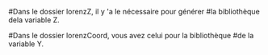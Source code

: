 #Dans le dossier lorenzZ, il y 'a le nécessaire pour générer 
#la bibliothèque dela variable Z.





#Dans le dossier lorenzCoord, vous avez celui pour la bibliothèque 
#de la variable Y.
